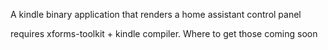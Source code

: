 A kindle binary application that renders a home assistant control panel

requires xforms-toolkit + kindle compiler. Where to get those coming soon
